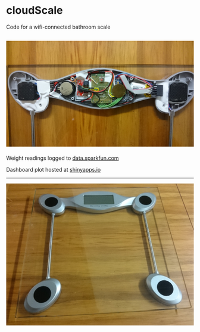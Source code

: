 # cloudScale
Code for a wifi-connected bathroom scale

![scale electronics close up](photos/DSC_0138.JPG)
---
Weight readings logged to [data.sparkfun.com](https://data.sparkfun.com/streams/mKEvnrmWD0iKXbbN76r3)

Dashboard plot hosted at [shinyapps.io](https://tim-fan.shinyapps.io/weightDashboard/)

---
![scale top view](photos/DSC_0132.JPG)
